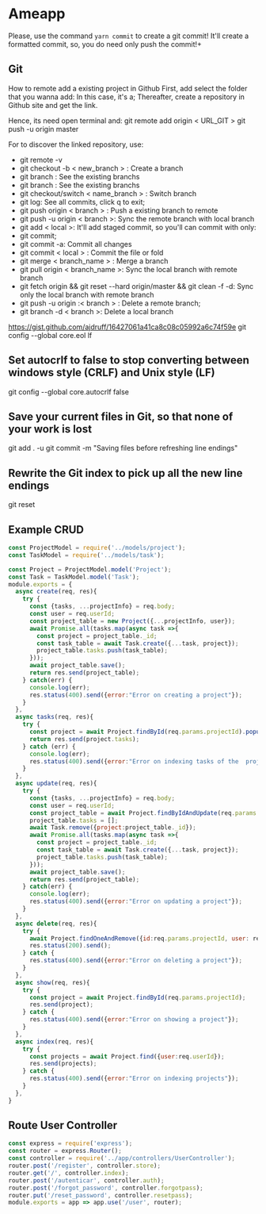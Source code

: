 # Ameapp

Please, use the command `yarn commit` to create a git commit! It'll create a formatted commit, so, you do need only push the commit!+

## Git

How to remote add a existing project in Github
First, add select the folder that you wanna add:
In this case, it's a; Thereafter, create a repository in Github site and get the link.

Hence, its need open terminal and:
git remote add origin < URL_GIT >
git push -u origin master

For to discover the linked repository, use:

- git remote -v
- git checkout -b < new_branch > : Create a branch
- git branch : See the existing branchs
- git branch : See the existing branchs
- git checkout/switch < name_branch > : Switch branch
- git log: See all commits, click q to exit;
- git push origin < branch > : Push a existing branch to remote
- git push -u origin < branch >: Sync the remote branch with local branch
- git add < local >: It'll add staged commit, so you'll can commit with only:
- git commit;
- git commit -a: Commit all changes
- git commit < local > : Commit the file or fold
- git merge < branch_name > : Merge a branch
- git pull origin < branch_name >: Sync the local branch with remote branch
- git fetch origin && git reset --hard origin/master && git clean -f -d: Sync only the local branch with remote branch
- git push -u origin :< branch > : Delete a remote branch;
- git branch -d < branch >: Delete a local branch

<https://gist.github.com/ajdruff/16427061a41ca8c08c05992a6c74f59e>
git config --global core.eol lf

## Set autocrlf to false to stop converting between windows style (CRLF) and Unix style (LF)

git config --global core.autocrlf false

## Save your current files in Git, so that none of your work is lost

git add . -u
git commit -m "Saving files before refreshing line endings"

## Rewrite the Git index to pick up all the new line endings

git reset

## Example CRUD

```js
const ProjectModel = require('../models/project');
const TaskModel = require('../models/task');

const Project = ProjectModel.model('Project');
const Task = TaskModel.model('Task');
module.exports = {
  async create(req, res){
    try {
      const {tasks, ...projectInfo} = req.body;
      const user = req.userId;
      const project_table = new Project({...projectInfo, user});
      await Promise.all(tasks.map(async task =>{
        const project = project_table._id;  
        const task_table = await Task.create({...task, project});
        project_table.tasks.push(task_table);
      }));
      await project_table.save();
      return res.send(project_table);
    } catch(err) {
      console.log(err);
      res.status(400).send({error:"Error on creating a project"});
    }
  },
  async tasks(req, res){
    try {
      const project = await Project.findById(req.params.projectId).populate('tasks');
      return res.send(project.tasks);
    } catch (err) {
      console.log(err);
      res.status(400).send({error:"Error on indexing tasks of the  project"});
    }
  },
  async update(req, res){
    try {
      const {tasks, ...projectInfo} = req.body;
      const user = req.userId;
      const project_table = await Project.findByIdAndUpdate(req.params.projectId, projectInfo, {new: true, useFindAndModify: false} );
      project_table.tasks = [];
      await Task.remove({project:project_table._id});
      await Promise.all(tasks.map(async task =>{
        const project = project_table._id;  
        const task_table = await Task.create({...task, project});
        project_table.tasks.push(task_table);
      }));
      await project_table.save();
      return res.send(project_table);
    } catch(err) {
      console.log(err);
      res.status(400).send({error:"Error on updating a project"});
    }
  },
  async delete(req, res){
    try {
      await Project.findOneAndRemove({id:req.params.projectId, user: req.userId});
      res.status(200).send();
    } catch {
      res.status(400).send({error:"Error on deleting a project"});
    }
  },
  async show(req, res){
    try {
      const project = await Project.findById(req.params.projectId);
      res.send(project);
    } catch {
      res.status(400).send({error:"Error on showing a project"});
    }
  },
  async index(req, res){
    try {
      const projects = await Project.find({user:req.userId});
      res.send(projects);
    } catch {
      res.status(400).send({error:"Error on indexing projects"});
    }
  },
}
```

## Route User Controller

```js
const express = require('express');
const router = express.Router();
const controller = require('../app/controllers/UserController');
router.post('/register', controller.store);
router.get('/', controller.index);
router.post('/autenticar', controller.auth);
router.post('/forgot_password', controller.forgotpass);
router.put('/reset_password', controller.resetpass);
module.exports = app => app.use('/user', router);
```

